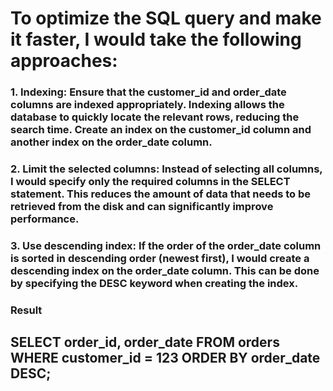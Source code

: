 # To optimize the SQL query and make it faster, I would take the following approaches:

### 1. Indexing: Ensure that the customer_id and order_date columns are indexed appropriately. Indexing allows the database to quickly locate the relevant rows, reducing the search time. Create an index on the customer_id column and another index on the order_date column.

### 2. Limit the selected columns: Instead of selecting all columns, I would specify only the required columns in the SELECT statement. This reduces the amount of data that needs to be retrieved from the disk and can significantly improve performance.

### 3. Use descending index: If the order of the order_date column is sorted in descending order (newest first), I would create a descending index on the order_date column. This can be done by specifying the DESC keyword when creating the index.

### Result

## SELECT order_id, order_date FROM orders WHERE customer_id = 123 ORDER BY order_date DESC;
